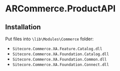 # ARCommerce.ProductAPI

## Installation

Put files into `\lib\Modules\Commerce` folder: 
* `Sitecore.Commerce.XA.Feature.Catalog.dll`
* `Sitecore.Commerce.XA.Foundation.Catalog.dll`
* `Sitecore.Commerce.XA.Foundation.Common.dll`
* `Sitecore.Commerce.XA.Foundation.Connect.dll`
